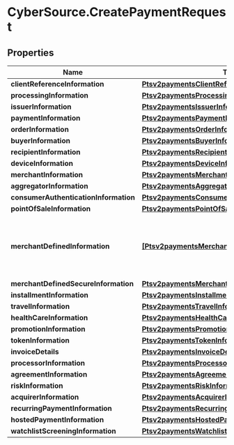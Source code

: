 # CyberSource.CreatePaymentRequest

## Properties
Name | Type | Description | Notes
------------ | ------------- | ------------- | -------------
**clientReferenceInformation** | [**Ptsv2paymentsClientReferenceInformation**](Ptsv2paymentsClientReferenceInformation.md) |  | [optional] 
**processingInformation** | [**Ptsv2paymentsProcessingInformation**](Ptsv2paymentsProcessingInformation.md) |  | [optional] 
**issuerInformation** | [**Ptsv2paymentsIssuerInformation**](Ptsv2paymentsIssuerInformation.md) |  | [optional] 
**paymentInformation** | [**Ptsv2paymentsPaymentInformation**](Ptsv2paymentsPaymentInformation.md) |  | [optional] 
**orderInformation** | [**Ptsv2paymentsOrderInformation**](Ptsv2paymentsOrderInformation.md) |  | [optional] 
**buyerInformation** | [**Ptsv2paymentsBuyerInformation**](Ptsv2paymentsBuyerInformation.md) |  | [optional] 
**recipientInformation** | [**Ptsv2paymentsRecipientInformation**](Ptsv2paymentsRecipientInformation.md) |  | [optional] 
**deviceInformation** | [**Ptsv2paymentsDeviceInformation**](Ptsv2paymentsDeviceInformation.md) |  | [optional] 
**merchantInformation** | [**Ptsv2paymentsMerchantInformation**](Ptsv2paymentsMerchantInformation.md) |  | [optional] 
**aggregatorInformation** | [**Ptsv2paymentsAggregatorInformation**](Ptsv2paymentsAggregatorInformation.md) |  | [optional] 
**consumerAuthenticationInformation** | [**Ptsv2paymentsConsumerAuthenticationInformation**](Ptsv2paymentsConsumerAuthenticationInformation.md) |  | [optional] 
**pointOfSaleInformation** | [**Ptsv2paymentsPointOfSaleInformation**](Ptsv2paymentsPointOfSaleInformation.md) |  | [optional] 
**merchantDefinedInformation** | [**[Ptsv2paymentsMerchantDefinedInformation]**](Ptsv2paymentsMerchantDefinedInformation.md) | The object containing the custom data that the merchant defines.  | [optional] 
**merchantDefinedSecureInformation** | [**Ptsv2paymentsMerchantDefinedSecureInformation**](Ptsv2paymentsMerchantDefinedSecureInformation.md) |  | [optional] 
**installmentInformation** | [**Ptsv2paymentsInstallmentInformation**](Ptsv2paymentsInstallmentInformation.md) |  | [optional] 
**travelInformation** | [**Ptsv2paymentsTravelInformation**](Ptsv2paymentsTravelInformation.md) |  | [optional] 
**healthCareInformation** | [**Ptsv2paymentsHealthCareInformation**](Ptsv2paymentsHealthCareInformation.md) |  | [optional] 
**promotionInformation** | [**Ptsv2paymentsPromotionInformation**](Ptsv2paymentsPromotionInformation.md) |  | [optional] 
**tokenInformation** | [**Ptsv2paymentsTokenInformation**](Ptsv2paymentsTokenInformation.md) |  | [optional] 
**invoiceDetails** | [**Ptsv2paymentsInvoiceDetails**](Ptsv2paymentsInvoiceDetails.md) |  | [optional] 
**processorInformation** | [**Ptsv2paymentsProcessorInformation**](Ptsv2paymentsProcessorInformation.md) |  | [optional] 
**agreementInformation** | [**Ptsv2paymentsAgreementInformation**](Ptsv2paymentsAgreementInformation.md) |  | [optional] 
**riskInformation** | [**Ptsv2paymentsRiskInformation**](Ptsv2paymentsRiskInformation.md) |  | [optional] 
**acquirerInformation** | [**Ptsv2paymentsAcquirerInformation**](Ptsv2paymentsAcquirerInformation.md) |  | [optional] 
**recurringPaymentInformation** | [**Ptsv2paymentsRecurringPaymentInformation**](Ptsv2paymentsRecurringPaymentInformation.md) |  | [optional] 
**hostedPaymentInformation** | [**Ptsv2paymentsHostedPaymentInformation**](Ptsv2paymentsHostedPaymentInformation.md) |  | [optional] 
**watchlistScreeningInformation** | [**Ptsv2paymentsWatchlistScreeningInformation**](Ptsv2paymentsWatchlistScreeningInformation.md) |  | [optional] 


